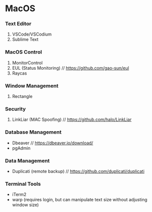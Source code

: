 # MacOS

### Text Editor
1. VSCode/VSCodium
2. Sublime Text

### MacOS Control
1. MonitorControl 
2. EUL (Status Monitoring) // https://github.com/gao-sun/eul
3. Raycas

### Window Management
1. Rectangle

### Security
1. LinkLiar (MAC Spoofing) // https://github.com/halo/LinkLiar

### Database Management
- Dbeaver // https://dbeaver.io/download/
- pgAdmin

### Data Management
- Duplicati (remote backup) // https://github.com/duplicati/duplicati

### Terminal Tools
- iTerm2
- warp (requires login, but can manipulate text size without adjusting window size)
